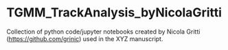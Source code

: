 # TGMM_TrackAnalysis_byNicolaGritti

Collection of python code/jupyter notebooks created by Nicola Gritti (https://github.com/grinic) used in the XYZ manuscript.
